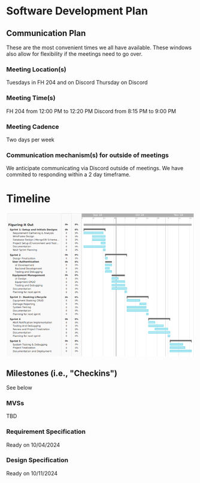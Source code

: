 # Software Development Plan

## Communication Plan
These are the most convenient times we all have available. These windows also allow for flexibility if the meetings need to go over.
### Meeting Location(s)
Tuesdays in FH 204 and on Discord
Thursday on Discord
### Meeting Time(s)
FH 204 from 12:00 PM to 12:20 PM
Discord from 8:15 PM to 9:00 PM
### Meeting Cadence
Two days per week

### Communication mechanism(s) for outside of meetings
We anticipate communicating via Discord outside of meetings. We have commited to responding within a 2 day timeframe.

# Timeline
![gantt](../assets/gantt-chart.png)

## Milestones (i.e., "Checkins")
See below
### MVSs
TBD
### Requirement Specification
Ready on 10/04/2024
### Design Specification
Ready on 10/11/2024